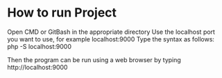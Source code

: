 # How to run Project

Open CMD or GitBash in the appropriate directory
Use the localhost port you want to use, for example localhost:9000
Type the syntax as follows:
php -S localhost:9000

Then the program can be run using a web browser by typing http://localhost:9000
